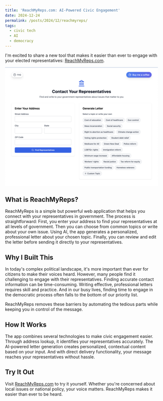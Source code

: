 ```yaml
---
title: 'ReachMyReps.com: AI-Powered Civic Engagement'
date: 2024-12-24
permalink: /posts/2024/12/reachmyreps/
tags:
  - civic tech
  - AI
  - democracy
---
```


I'm excited to share a new tool that makes it easier than ever to engage with your elected representatives: [ReachMyReps.com](https://reachmyreps.com).

![ReachMyReps.com interface showing the letter generation process](/images/reachmyreps-screenshot.png)

## What is ReachMyReps?

ReachMyReps is a simple but powerful web application that helps you connect with your representatives in government. The process is straightforward: First, you enter your address to find your representatives at all levels of government. Then you can choose from common topics or write about your own issue. Using AI, the app generates a personalized, professional letter about your chosen topic. Finally, you can review and edit the letter before sending it directly to your representatives.

## Why I Built This

In today's complex political landscape, it's more important than ever for citizens to make their voices heard. However, many people find it challenging to engage with their representatives. Finding accurate contact information can be time-consuming. Writing effective, professional letters requires skill and practice. And in our busy lives, finding time to engage in the democratic process often falls to the bottom of our priority list.

ReachMyReps removes these barriers by automating the tedious parts while keeping you in control of the message.

## How It Works

The app combines several technologies to make civic engagement easier. Through address lookup, it identifies your representatives accurately. The AI-powered letter generation creates personalized, contextual content based on your input. And with direct delivery functionality, your message reaches your representatives without hassle.

## Try It Out

Visit [ReachMyReps.com](https://reachmyreps.com) to try it yourself. Whether you're concerned about local issues or national policy, your voice matters. ReachMyReps makes it easier than ever to be heard. 